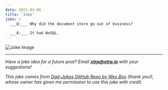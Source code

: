 ```yaml
---
date: 2021-03-06
title: 'Joke'
joke: >
  ___Q:___ Why did the document store go out of business?
  
  ___A:___ It had NoSQL.
---
```


![Joke Image](https://private.xtrp.io/projects/DailyDeveloperJokes/public_image_server/images/5e12594a73e61.png)

---
*Have a joke idea for a future post? Email **[xtrp@xtrp.io](mailto:xtrp@xtrp.io)** with your suggestions!*

*This joke comes from [Dad-Jokes GitHub Repo by Wes Bos](https://github.com/wesbos/dad-jokes) (thank you!), whose owner has given me permission to use this joke with credit.*

<!-- 
Joke text:
**Q:** Why did the document store go out of business?

**A:** It had NoSQL.
 -->

